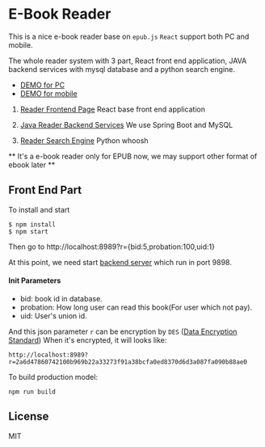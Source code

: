 # E-Book Reader

This is a nice e-book reader base on `epub.js` `React` support both PC and mobile.

The whole reader system with 3 part, React front end application, JAVA backend services with mysql database and a python search engine.

- [DEMO for PC](http://ebook.tefact.com/?r={bid:5,probation:100,uid:1})
- [DEMO for mobile](http://ebook.tefact.com/mobile.html?r={bid:5,probation:100,uid:1})

1. [Reader Frontend Page](https://github.com/ZQPlantSoftware/epub-reader) React base front end application

2. [Java Reader Backend Services](https://github.com/ZQPlantSoftware/epub-reader-services) We use Spring Boot and MySQL

3. [Reader Search Engine](https://github.com/ZQPlantSoftware/ebook-reader-search-engine) Python whoosh

** It's a e-book reader only for EPUB now, we may support other format of ebook later **

## Front End Part

To install and start

```
$ npm install
$ npm start
```

Then go to http://localhost:8989?r={bid:5,probation:100,uid:1}

At this point, we need start [backend server](https://github.com/ZQPlantSoftware/ebook-reader-services) which run in port 9898.

#### Init Parameters

- bid: book id in database.
- probation: How long user can read this book(For user which not pay).
- uid: User's union id.

And this json parameter `r` can be encryption by `DES` ([Data Encryption Standard](https://en.wikipedia.org/wiki/Data_Encryption_Standard)) When it's encrypted, it will looks like:

```
http://localhost:8989?r=2a6d47860742100b969b22a33273f91a38bcfa0ed8370d6d3a087fa090b88ae0
```

To build production model:

```
npm run build
```

## License

MIT
